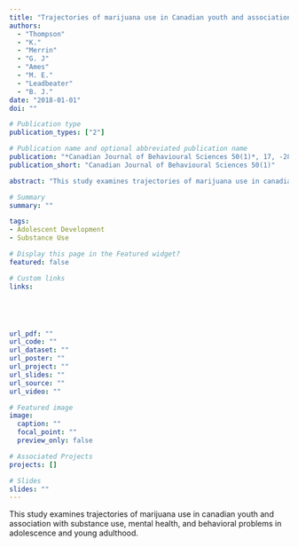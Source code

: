 ```yaml
---
title: "Trajectories of marijuana use in Canadian youth and association with substance use, mental health, and behavioral problems in adolescence and young adulthood"
authors:
  - "Thompson"
  - "K."
  - "Merrin"
  - "G. J"
  - "Ames"
  - "M. E."
  - "Leadbeater"
  - "B. J."
date: "2018-01-01"
doi: ""

# Publication type
publication_types: ["2"]

# Publication name and optional abbreviated publication name
publication: "*Canadian Journal of Behavioural Sciences 50(1)*, 17, -28"
publication_short: "Canadian Journal of Behavioural Sciences 50(1)"

abstract: "This study examines trajectories of marijuana use in canadian youth and association with substance use, mental health, and behavioral problems in adolescence and young adulthood."

# Summary
summary: ""

tags:
- Adolescent Development
- Substance Use

# Display this page in the Featured widget?
featured: false

# Custom links
links:





url_pdf: ""
url_code: ""
url_dataset: ""
url_poster: ""
url_project: ""
url_slides: ""
url_source: ""
url_video: ""

# Featured image
image:
  caption: ""
  focal_point: ""
  preview_only: false

# Associated Projects
projects: []

# Slides
slides: ""
---
```


This study examines trajectories of marijuana use in canadian youth and association with substance use, mental health, and behavioral problems in adolescence and young adulthood.





